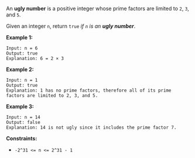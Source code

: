 An **ugly number** is a positive integer whose prime factors are limited to `2`, `3`, and `5`.

Given an integer `n`, return `true` *if `n` is an **ugly number***.

**Example 1:**
```
Input: n = 6
Output: true
Explanation: 6 = 2 × 3
```
**Example 2:**
```
Input: n = 1
Output: true
Explanation: 1 has no prime factors, therefore all of its prime factors are limited to 2, 3, and 5.
```
**Example 3:**
```
Input: n = 14
Output: false
Explanation: 14 is not ugly since it includes the prime factor 7.
```
**Constraints:**
- `-2^31 <= n <= 2^31 - 1`